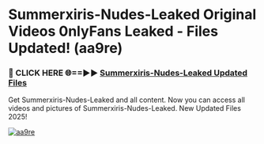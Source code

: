 # Summerxiris-Nudes-Leaked Original Videos 0nlyFans Leaked - Files Updated! (aa9re)

<h3>🔴 CLICK HERE 🌐==►► <a href="https://tinyurl.com/yrmya6cz" rel="nofollow">Summerxiris-Nudes-Leaked Updated Files</a></h3>

Get Summerxiris-Nudes-Leaked and all content. Now you can access all videos and pictures of Summerxiris-Nudes-Leaked. New Updated Files 2025!

[![aa9re](https://i.imgur.com/FMdXYCs.gif)](https://tinyurl.com/yrmya6cz)
